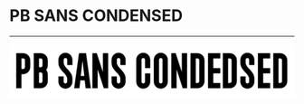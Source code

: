 # PB SANS CONDENSED
---

![image](https://github.com/BaranWang/PB-Sans-Condensed/blob/master/documentation/sample.png)
